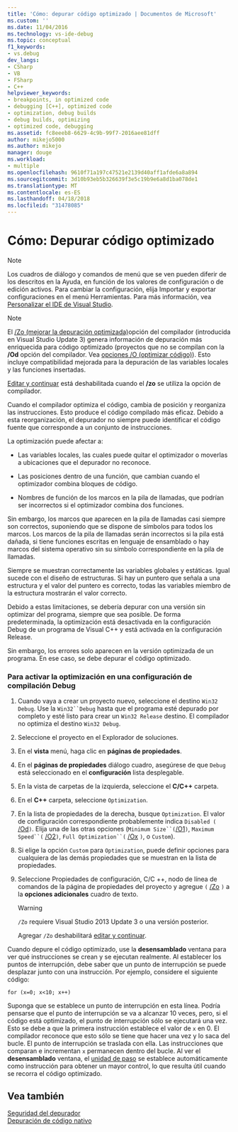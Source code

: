```yaml
---
title: 'Cómo: depurar código optimizado | Documentos de Microsoft'
ms.custom: ''
ms.date: 11/04/2016
ms.technology: vs-ide-debug
ms.topic: conceptual
f1_keywords:
- vs.debug
dev_langs:
- CSharp
- VB
- FSharp
- C++
helpviewer_keywords:
- breakpoints, in optimized code
- debugging [C++], optimized code
- optimization, debug builds
- debug builds, optimizing
- optimized code, debugging
ms.assetid: fc8eeeb8-6629-4c9b-99f7-2016aee81dff
author: mikejo5000
ms.author: mikejo
manager: douge
ms.workload:
- multiple
ms.openlocfilehash: 9610f71a197c47521e2139d40aff1afde6a8a894
ms.sourcegitcommit: 3d10b93eb5b326639f3e5c19b9e6a8d1ba078de1
ms.translationtype: MT
ms.contentlocale: es-ES
ms.lasthandoff: 04/18/2018
ms.locfileid: "31478085"
---
```

# <a name="how-to-debug-optimized-code"></a>Cómo: Depurar código optimizado
> [!NOTE]
>  Los cuadros de diálogo y comandos de menú que se ven pueden diferir de los descritos en la Ayuda, en función de los valores de configuración o de edición activos. Para cambiar la configuración, elija Importar y exportar configuraciones en el menú Herramientas. Para más información, vea [Personalizar el IDE de Visual Studio](../ide/personalizing-the-visual-studio-ide.md).  
  
> [!NOTE]
>  El [/Zo (mejorar la depuración optimizada)](/cpp/build/reference/zo-enhance-optimized-debugging)opción del compilador (introducida en Visual Studio Update 3) genera información de depuración más enriquecida para código optimizado (proyectos que no se compilan con la **/Od** opción del compilador. Vea [opciones /O (optimizar código)](/cpp/build/reference/o-options-optimize-code)). Esto incluye compatibilidad mejorada para la depuración de las variables locales y las funciones insertadas.  
>   
>  [Editar y continuar](../debugger/edit-and-continue-visual-csharp.md) está deshabilitada cuando el **/zo** se utiliza la opción de compilador.  
  
 Cuando el compilador optimiza el código, cambia de posición y reorganiza las instrucciones. Esto produce el código compilado más eficaz. Debido a esta reorganización, el depurador no siempre puede identificar el código fuente que corresponde a un conjunto de instrucciones.  
  
 La optimización puede afectar a:  
  
-   Las variables locales, las cuales puede quitar el optimizador o moverlas a ubicaciones que el depurador no reconoce.  
  
-   Las posiciones dentro de una función, que cambian cuando el optimizador combina bloques de código.  
  
-   Nombres de función de los marcos en la pila de llamadas, que podrían ser incorrectos si el optimizador combina dos funciones.  
  
 Sin embargo, los marcos que aparecen en la pila de llamadas casi siempre son correctos, suponiendo que se dispone de símbolos para todos los marcos. Los marcos de la pila de llamadas serán incorrectos si la pila está dañada, si tiene funciones escritas en lenguaje de ensamblado o hay marcos del sistema operativo sin su símbolo correspondiente en la pila de llamadas.  
  
 Siempre se muestran correctamente las variables globales y estáticas. Igual sucede con el diseño de estructuras. Si hay un puntero que señala a una estructura y el valor del puntero es correcto, todas las variables miembro de la estructura mostrarán el valor correcto.  
  
 Debido a estas limitaciones, se debería depurar con una versión sin optimizar del programa, siempre que sea posible. De forma predeterminada, la optimización está desactivada en la configuración Debug de un programa de Visual C++ y está activada en la configuración Release.  
  
 Sin embargo, los errores solo aparecen en la versión optimizada de un programa. En ese caso, se debe depurar el código optimizado.  
  
### <a name="to-turn-on-optimization-in-a-debug-build-configuration"></a>Para activar la optimización en una configuración de compilación Debug  
  
1.  Cuando vaya a crear un proyecto nuevo, seleccione el destino `Win32 Debug`. Use la `Win32``Debug` hasta que el programa esté depurado por completo y esté listo para crear un `Win32 Release` destino. El compilador no optimiza el destino `Win32 Debug`.  
  
2.  Seleccione el proyecto en el Explorador de soluciones.  
  
3.  En el **vista** menú, haga clic en **páginas de propiedades**.  
  
4.  En el **páginas de propiedades** diálogo cuadro, asegúrese de que `Debug` está seleccionado en el **configuración** lista desplegable.  
  
5.  En la vista de carpetas de la izquierda, seleccione el **C/C++** carpeta.  
  
6.  En el **C++** carpeta, seleccione `Optimization`.  
  
7.  En la lista de propiedades de la derecha, busque `Optimization`. El valor de configuración correspondiente probablemente indica `Disabled (` [/Od](/cpp/build/reference/od-disable-debug)`)`. Elija una de las otras opciones (`Minimum Size``(`[/O1](/cpp/build/reference/o1-o2-minimize-size-maximize-speed)`)`, `Maximum Speed``(` [/O2](/cpp/build/reference/o1-o2-minimize-size-maximize-speed)`)`, `Full Optimization``(` [/Ox](/cpp/build/reference/ox-full-optimization) `)`, o `Custom`).  
  
8.  Si elige la opción `Custom` para `Optimization`, puede definir opciones para cualquiera de las demás propiedades que se muestran en la lista de propiedades.  
  
9. Seleccione Propiedades de configuración, C/C ++, nodo de línea de comandos de la página de propiedades del proyecto y agregue `(` [/Zo](/cpp/build/reference/zo-enhance-optimized-debugging) `)` a la **opciones adicionales** cuadro de texto.  
  
    > [!WARNING]
    >  `/Zo` requiere Visual Studio 2013 Update 3 o una versión posterior.  
    >   
    >  Agregar `/Zo` deshabilitará [editar y continuar](../debugger/edit-and-continue-visual-csharp.md).  
  
 Cuando depure el código optimizado, use la **desensamblado** ventana para ver qué instrucciones se crean y se ejecutan realmente. Al establecer los puntos de interrupción, debe saber que un punto de interrupción se puede desplazar junto con una instrucción. Por ejemplo, considere el siguiente código:  
  
```  
for (x=0; x<10; x++)  
```  
  
 Suponga que se establece un punto de interrupción en esta línea. Podría pensarse que el punto de interrupción se va a alcanzar 10 veces, pero, si el código está optimizado, el punto de interrupción sólo se ejecutará una vez. Esto se debe a que la primera instrucción establece el valor de `x` en 0. El compilador reconoce que esto sólo se tiene que hacer una vez y lo saca del bucle. El punto de interrupción se traslada con ella. Las instrucciones que comparan e incrementan `x` permanecen dentro del bucle. Al ver el **desensamblado** ventana, el [unidad de paso](http://msdn.microsoft.com/en-us/8791dac9-64d1-4bb9-b59e-8d59af1833f9) se establece automáticamente como instrucción para obtener un mayor control, lo que resulta útil cuando se recorra el código optimizado.  
  
## <a name="see-also"></a>Vea también  
 [Seguridad del depurador](../debugger/debugger-security.md)   
 [Depuración de código nativo](../debugger/debugging-native-code.md)